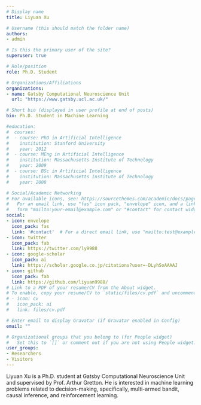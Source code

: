 ```yaml
---
# Display name
title: Liyuan Xu

# Username (this should match the folder name)
authors:
- admin

# Is this the primary user of the site?
superuser: true

# Role/position
role: Ph.D. Student

# Organizations/Affiliations
organizations:
- name: Gatsby Computational Neuroscience Unit
  url: "https://www.gatsby.ucl.ac.uk/"

# Short bio (displayed in user profile at end of posts)
bio: Ph.D. Student in Machine Learning

#education:
#  courses:
#  - course: PhD in Artificial Intelligence
#    institution: Stanford University
#    year: 2012
#  - course: MEng in Artificial Intelligence
#    institution: Massachusetts Institute of Technology
#    year: 2009
#  - course: BSc in Artificial Intelligence
#    institution: Massachusetts Institute of Technology
#    year: 2008

# Social/Academic Networking
# For available icons, see: https://sourcethemes.com/academic/docs/page-builder/#icons
#   For an email link, use "fas" icon pack, "envelope" icon, and a link in the
#   form "mailto:your-email@example.com" or "#contact" for contact widget.
social:
- icon: envelope
  icon_pack: fas
  link: '#contact'  # For a direct email link, use "mailto:test@example.org".
- icon: twitter
  icon_pack: fab
  link: https://twitter.com/ly9988
- icon: google-scholar
  icon_pack: ai
  link: https://scholar.google.co.jp/citations?user=-DLyhSoAAAAJ
- icon: github
  icon_pack: fab
  link: https://github.com/liyuan9988/
# Link to a PDF of your resume/CV from the About widget.
# To enable, copy your resume/CV to `static/files/cv.pdf` and uncomment the lines below.
# - icon: cv
#   icon_pack: ai
#   link: files/cv.pdf

# Enter email to display Gravatar (if Gravatar enabled in Config)
email: ""

# Organizational groups that you belong to (for People widget)
#   Set this to `[]` or comment out if you are not using People widget.
user_groups:
- Researchers
- Visitors
---
```


Liyuan Xu is a Ph.D. student at Gatsby Computational Neuroscience Unit and supervised by Prof. Arthur Gretton. He is interested in machine learning problems related to decision-making, specifically, multi-armed bandit, causal inference, and reinforcement learning.
